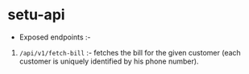 # setu-api
* Exposed endpoints :-
1. `/api/v1/fetch-bill` :- fetches the bill for the given customer (each customer is uniquely identified by his phone number).
          
